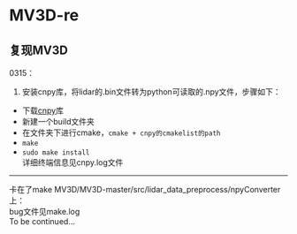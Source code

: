 # MV3D-re
复现MV3D  
----------------  
0315：  
1. 安装cnpy库，将lidar的.bin文件转为python可读取的.npy文件，步骤如下：  
- 下载[cnpy](https://github.com/rogersce/cnpy)库  
- 新建一个build文件夹  
- 在文件夹下进行cmake，`cmake + cnpy的cmakelist的path`
- `make`  
- `sudo make install`  
详细终端信息见cnpy.log文件  
---------------  
卡在了make MV3D/MV3D-master/src/lidar_data_preprocess/npyConverter上：  
bug文件见make.log  
To be continued...
